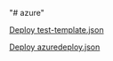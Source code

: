 "# azure" 

<a href="https://portal.azure.com/#create/Microsoft.Template/uri/https%3A%2F%2Fraw.githubusercontent.com%2Fjozef-hasaralejko%2Fazure%2Fmaster%2Ftest-template.json" target="_blank">
    Deploy test-template.json
</a>
</p>
<a href="https://portal.azure.com/#create/Microsoft.Template/uri/https%3A%2F%2Fraw.githubusercontent.com%2Fjozef-hasaralejko%2Fazure%2Fmaster%2Fazuredeploy.json" target="_blank">
    Deploy azuredeploy.json
</a>